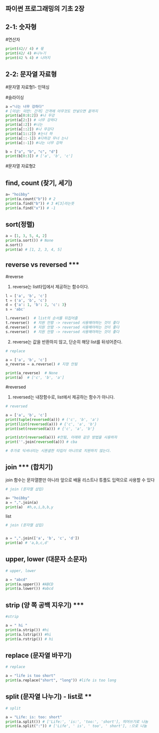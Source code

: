 ## 파이썬 프로그래밍의 기초 2장

## 2-1: 숫자형

#연산자
``` python
print(42// 4) # 몫
print(42/ 4) #나누기
print(42 % 4) # 나머지
```

## 2-2: 문자열 자료형

#문자열 자료형1- 인덱싱

#슬라이싱
``` python
a ="나는 너무 강하다"
# [이상: 미만: 간격] 간격에 아무것도 안넣으면 끝까지
print(a[0:8:2]) #나 무강
print(a[2:]) # 너무 강하다
print(a[:2]) #나는
print(a[::2]) #나 무강다
print(a[1::2]) #는너 하
print(a[::-1]) #다하강 무너 는나
print(a[:-1]) #나는 너무 강하

b = ["a", "b", "c", "d"] 
print(b[0:3]) # ['a', 'b', 'c']
```
#문자열 자료형2

## find, count (찾기, 세기)
``` python
a= "hoibby"
print(a.count("b")) # 2
print(a.find("b")) # 3 #[3]라는뜻
print(a.find("x")) # -1
```
## sort(정렬)
``` python
a = [1, 3, 5, 4, 2]
print(a.sort()) # None
a.sort()
print(a) # [1, 2, 3, 4, 5]

```
## reverse vs reversed ***

#reverse
1. reverse는 list타입에서 제공하는 함수이다.
``` python
l = ['a', 'b', 'c']
t = ('a', 'b', 'c')
d = {'a': 1, 'b': 2, 'c': 3}
s = 'abc'

l.reverse()  # list의 순서를 뒤집어줌
t.reverse()  # 지원 안함 -> reversed 사용해야하는 것이 좋다
d.reverse()  # 지원 안함 -> reversed 사용해야하는 것이 좋다
s.reverse()  # 지원 안함 -> reversed 사용해야하는 것이 좋다
```
2. reverse는 값을 반환하지 않고, 단순히 해당 list를 뒤섞어준다.
``` python
# replace

a = ['a', 'b', 'c']
a_reverse = a.reverse() # 지정 안됨

print(a_reverse)  # None
print(a)  # ['c', 'b', 'a']
```
#reversed
1. reversed는 내장함수로, list에서 제공하는 함수가 아니다.
``` python
# reversed

a = ['a', 'b', 'c']
print(tuple(reversed(a))) # ('c', 'b', 'a')
print(list(reversed(a))) # {'c', 'a', 'b'}
print(set(reversed(a))) # {'c', 'a', 'b'}

print(str(reversed(a))) #안됨, 아래와 같은 방법을 사용하자
print(''.join(reversed(a))) # cba

# 추가로 딕셔너리는 시퀀셜한 타입이 아니므로 지원하지 않는다.

```

## join *** (합치기)
join 함수는 문자열뿐만 아니라 앞으로 배울 리스트나 튜플도 입력으로 사용할 수 있다
``` python
# join (문자열 삽입)

a= "hoibby"
a = ",".join(a)
print(a)  #h,o,i,b,b,y
```
list
``` python
# join (문자열 삽입)


a = ",".join(['a', 'b', 'c', 'd'])
print(a) # 'a,b,c,d'
```

## upper, lower (대문자 소문자)
``` python
# upper, lower 

a = "abcd"
print(a.upper()) #ABCD
print(a.lower()) #abcd
```

## strip (양 쪽 공백 지우기) ***
``` python
#strip

a = " hi "
print(a.strip()) #hi
print(a.lstrip()) #hi
print(a.rstrip()) # hi
```

## replace (문자열 바꾸기)

``` python
# replace 

a = "life is too short"
print(a.replace("short", "long")) #life is too long
```
## split (문자열 나누기) - list로 **
``` python
# split 

a = "Life: is: too: short"
print(a.split()) # ['Life:', 'is:', 'too:', 'short'], 띄어쓰기로 나눔
print(a.split(":")) # ['Life', ' is', ' too', ' short'], :으로 나눔

```



